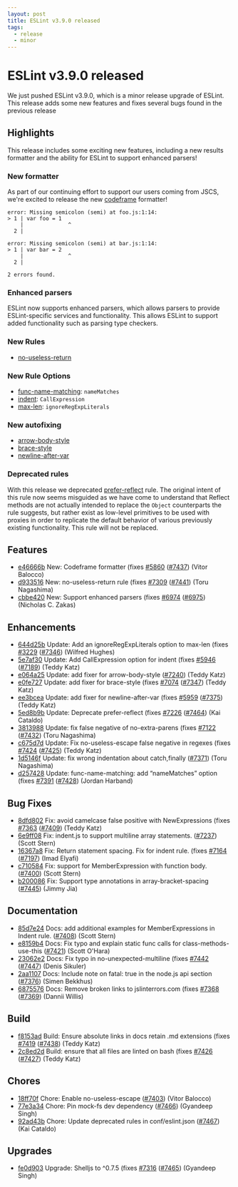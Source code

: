 ```yaml
---
layout: post
title: ESLint v3.9.0 released
tags:
  - release
  - minor
---
```

# ESLint v3.9.0 released

We just pushed ESLint v3.9.0, which is a minor release upgrade of ESLint. This release adds some new features and fixes several bugs found in the previous release


## Highlights

This release includes some exciting new features, including a new results formatter and the ability for ESLint to support enhanced parsers!


### New formatter
As part of our continuing effort to support our users coming from JSCS, we're excited to release the new [codeframe](formatters/#codeframe) formatter!

```
error: Missing semicolon (semi) at foo.js:1:14:
> 1 | var foo = 1
    |              ^
  2 |

error: Missing semicolon (semi) at bar.js:1:14:
> 1 | var bar = 2
    |              ^
  2 |

2 errors found.
```

### Enhanced parsers
ESLint now supports enhanced parsers, which allows parsers to provide ESLint-specific services and functionality. This allows ESLint to support added functionality such as parsing type checkers.


### New Rules

- [no-useless-return](http://eslint.org/docs/rules/no-useless-return)


### New Rule Options

- [func-name-matching](http://eslint.org/docs/rules/func-name-matching): `nameMatches`
- [indent](http://eslint.org/docs/rules/indent): `CallExpression`
- [max-len](http://eslint.org/docs/rules/max-len): `ignoreRegExpLiterals`


### New autofixing

- [arrow-body-style](http://eslint.org/docs/rules/arrow-body-style)
- [brace-style](http://eslint.org/docs/rules/brace-style)
- [newline-after-var](http://eslint.org/docs/rules/newline-after-var)

### Deprecated rules
With this release we deprecated [prefer-reflect](http://eslint.org/docs/rules/prefer-reflect) rule. The original intent of this rule now seems misguided as we have come to understand that Reflect methods are not actually intended to replace the `Object` counterparts the rule suggests, but rather exist as low-level primitives to be used with proxies in order to replicate the default behavior of various previously existing functionality. This rule will not be replaced.


## Features
* [e46666b](https://github.com/eslint/eslint/commit/e46666b) New: Codeframe formatter (fixes [#5860](https://github.com/eslint/eslint/issues/5860) ([#7437](https://github.com/eslint/eslint/issues/7437)) (Vitor Balocco)
* [d933516](https://github.com/eslint/eslint/commit/d933516) New: no-useless-return rule (fixes [#7309](https://github.com/eslint/eslint/issues/7309) ([#7441](https://github.com/eslint/eslint/issues/7441)) (Toru Nagashima)
* [cbbe420](https://github.com/eslint/eslint/commit/cbbe420) New: Support enhanced parsers (fixes [#6974](https://github.com/eslint/eslint/issues/6974) ([#6975](https://github.com/eslint/eslint/issues/6975)) (Nicholas C. Zakas)


## Enhancements
* [644d25b](https://github.com/eslint/eslint/commit/644d25b) Update: Add an ignoreRegExpLiterals option to max-len (fixes [#3229](https://github.com/eslint/eslint/issues/3229) ([#7346](https://github.com/eslint/eslint/issues/7346)) (Wilfred Hughes)
* [5e7af30](https://github.com/eslint/eslint/commit/5e7af30) Update: Add CallExpression option for indent (fixes [#5946](https://github.com/eslint/eslint/issues/5946) ([#7189](https://github.com/eslint/eslint/issues/7189)) (Teddy Katz)
* [e064a25](https://github.com/eslint/eslint/commit/e064a25) Update: add fixer for arrow-body-style ([#7240](https://github.com/eslint/eslint/issues/7240)) (Teddy Katz)
* [e0fe727](https://github.com/eslint/eslint/commit/e0fe727) Update: add fixer for brace-style (fixes [#7074](https://github.com/eslint/eslint/issues/7074) ([#7347](https://github.com/eslint/eslint/issues/7347)) (Teddy Katz)
* [ee3bcea](https://github.com/eslint/eslint/commit/ee3bcea) Update: add fixer for newline-after-var (fixes [#5959](https://github.com/eslint/eslint/issues/5959) ([#7375](https://github.com/eslint/eslint/issues/7375)) (Teddy Katz)
* [5ed8b9b](https://github.com/eslint/eslint/commit/5ed8b9b) Update: Deprecate prefer-reflect (fixes [#7226](https://github.com/eslint/eslint/issues/7226) ([#7464](https://github.com/eslint/eslint/issues/7464)) (Kai Cataldo)
* [3813988](https://github.com/eslint/eslint/commit/3813988) Update: fix false negative of no-extra-parens (fixes [#7122](https://github.com/eslint/eslint/issues/7122) ([#7432](https://github.com/eslint/eslint/issues/7432)) (Toru Nagashima)
* [c675d7d](https://github.com/eslint/eslint/commit/c675d7d) Update: Fix no-useless-escape false negative in regexes (fixes [#7424](https://github.com/eslint/eslint/issues/7424) ([#7425](https://github.com/eslint/eslint/issues/7425)) (Teddy Katz)
* [1d5146f](https://github.com/eslint/eslint/commit/1d5146f) Update: fix wrong indentation about catch,finally ([#7371](https://github.com/eslint/eslint/issues/7371)) (Toru Nagashima)
* [d257428](https://github.com/eslint/eslint/commit/d257428) Update: func-name-matching: add “nameMatches” option (fixes [#7391](https://github.com/eslint/eslint/issues/7391) ([#7428](https://github.com/eslint/eslint/issues/7428)) (Jordan Harband)


## Bug Fixes
* [8dfd802](https://github.com/eslint/eslint/commit/8dfd802) Fix: avoid camelcase false positive with NewExpressions (fixes [#7363](https://github.com/eslint/eslint/issues/7363) ([#7409](https://github.com/eslint/eslint/issues/7409)) (Teddy Katz)
* [6e9ff08](https://github.com/eslint/eslint/commit/6e9ff08) Fix: indent.js to support multiline array statements. ([#7237](https://github.com/eslint/eslint/issues/7237)) (Scott Stern)
* [16367a8](https://github.com/eslint/eslint/commit/16367a8) Fix: Return statement spacing. Fix for indent rule. (fixes [#7164](https://github.com/eslint/eslint/issues/7164) ([#7197](https://github.com/eslint/eslint/issues/7197)) (Imad Elyafi)
* [c710584](https://github.com/eslint/eslint/commit/c710584) Fix: support for MemberExpression with function body. ([#7400](https://github.com/eslint/eslint/issues/7400)) (Scott Stern)
* [b200086](https://github.com/eslint/eslint/commit/b200086) Fix: Support type annotations in array-bracket-spacing ([#7445](https://github.com/eslint/eslint/issues/7445)) (Jimmy Jia)


## Documentation
* [85d7e24](https://github.com/eslint/eslint/commit/85d7e24) Docs: add additional examples for MemberExpressions in Indent rule. ([#7408](https://github.com/eslint/eslint/issues/7408)) (Scott Stern)
* [e8159b4](https://github.com/eslint/eslint/commit/e8159b4) Docs: Fix typo and explain static func calls for class-methods-use-this ([#7421](https://github.com/eslint/eslint/issues/7421)) (Scott O'Hara)
* [23062e2](https://github.com/eslint/eslint/commit/23062e2) Docs: Fix typo in no-unexpected-multiline (fixes [#7442](https://github.com/eslint/eslint/issues/7442) ([#7447](https://github.com/eslint/eslint/issues/7447)) (Denis Sikuler)
* [2aa1107](https://github.com/eslint/eslint/commit/2aa1107) Docs: Include note on fatal: true in the node.js api section ([#7376](https://github.com/eslint/eslint/issues/7376)) (Simen Bekkhus)
* [6875576](https://github.com/eslint/eslint/commit/6875576) Docs: Remove broken links to jslinterrors.com (fixes [#7368](https://github.com/eslint/eslint/issues/7368) ([#7369](https://github.com/eslint/eslint/issues/7369)) (Dannii Willis)


## Build
* [f8153ad](https://github.com/eslint/eslint/commit/f8153ad) Build: Ensure absolute links in docs retain .md extensions (fixes [#7419](https://github.com/eslint/eslint/issues/7419) ([#7438](https://github.com/eslint/eslint/issues/7438)) (Teddy Katz)
* [2c8ed2d](https://github.com/eslint/eslint/commit/2c8ed2d) Build: ensure that all files are linted on bash (fixes [#7426](https://github.com/eslint/eslint/issues/7426) ([#7427](https://github.com/eslint/eslint/issues/7427)) (Teddy Katz)


## Chores
* [18ff70f](https://github.com/eslint/eslint/commit/18ff70f) Chore: Enable no-useless-escape ([#7403](https://github.com/eslint/eslint/issues/7403)) (Vitor Balocco)
* [77e3a34](https://github.com/eslint/eslint/commit/77e3a34) Chore: Pin mock-fs dev dependency ([#7466](https://github.com/eslint/eslint/issues/7466)) (Gyandeep Singh)
* [92ad43b](https://github.com/eslint/eslint/commit/92ad43b) Chore: Update deprecated rules in conf/eslint.json ([#7467](https://github.com/eslint/eslint/issues/7467)) (Kai Cataldo)


## Upgrades
* [fe0d903](https://github.com/eslint/eslint/commit/fe0d903) Upgrade: Shelljs to ^0.7.5 (fixes [#7316](https://github.com/eslint/eslint/issues/7316) ([#7465](https://github.com/eslint/eslint/issues/7465)) (Gyandeep Singh)
